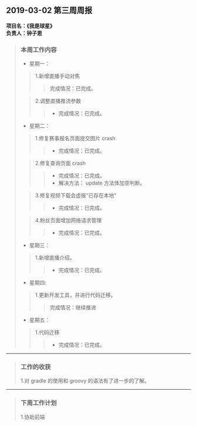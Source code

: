 ## 2019-03-02 第三周周报  

**项目名：《我是球星》**  
**负责人：钟子恩**

> ### 本周工作内容
> 
> * 星期一：
> > 1.新增直播手动对焦
> >> 完成情况：已完成。
> 
> > 2.调整直播推流参数
> >> * 完成情况：已完成。
> 
> * 星期二：
> > 1.修复赛事报名页面提交图片 crash
> >> * 完成情况：已完成。
> 
> > 2.修复查询页面 crash
> >> * 完成情况：已完成。
> >> * 解决方法： update 方法体加空判断。
> 
> > 3.修复视频下载会虚报“已存在本地”
> >> * 完成情况：已完成。
> 
> > 4.粉丝页面增加网络请求管理
> >> * 完成情况：已完成。
> 
> * 星期三：
> > 1.新增直播介绍。
> >> * 完成情况：已完成。
> 
> * 星期四:
> > 1.更新开发工具，并进行代码迁移。
> >> 完成情况：继续推进
> 
> * 星期五：
> > 1.代码迁移
> >> * 完成情况：已完成。

-------------------------------------------------------------------

> ### 工作的收获
> 
> 1.对 gradle 的使用和 groovy 的语法有了进一步的了解。

-------------------------------------------------------------------

> ### 下周工作计划
> 
> 1.协助前端